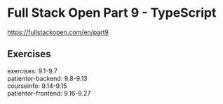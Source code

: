 # Full Stack Open Part 9 - TypeScript
https://fullstackopen.com/en/part9

## Exercises
exercises: 9.1-9.7  
patientor-backend: 9.8-9.13  
courseinfo: 9.14-9.15  
patientor-frontend: 9.16-9.27  
